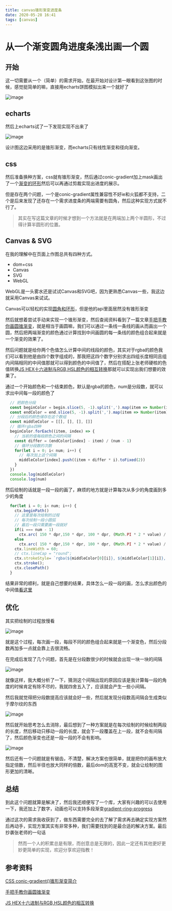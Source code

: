 ```yaml
---
title: canvas锥形渐变进度条
date: 2020-05-28 16:41
tags: [canvas]
---
```

# 从一个渐变圆角进度条浅出画一个圆

## 开始
这一切需要从一个（简单）的需求开始，在最开始对设计第一眼看到这张图的时候，感觉挺简单的嘛，直接用echarts饼图模拟出来一个就好了

![image](http://p9.qhimg.com/dm/200_200_/t01b9c45ade0385f4e1.png)

## echarts

然后上echarts试了一下发现实现不出来了

![image](http://p3.qhimg.com/dm/200_200_/t0161cd9dfa2f5a7997.png)

设计图这边采用的是锥形渐变，而echarts只有线性渐变和径向渐变。

## css

然后准备换种方案，css就有锥形渐变，然后通过conic-gradient加上mask画出了一个[渐变的环形](https://jsbin.com/holuxusiyi/1/edit?html,css,output)然后可以再通过剪裁实现出进度的展示。

但是存在两个问题，一个是conic-gradient属性兼容性不好ie和火狐都不支持，二个是后来发现了还存在一个需求进度条的两端需要有圆角，然后这种实现方式就不行了。
> 其实在写这篇文章的时候才想到一个方法就是在两端加上两个半圆形，不过得计算半圆形的位置。

## Canvas & SVG
在我的理解中在页面上作图总共有四种方式。
* dom+css
* Canvas
* SVG
* WebGL

WebGL是一头雾水还是试试Canvas和SVG吧，因为更熟悉Canvas一些，我这边就采用Canvas来试试。

Canvas可以轻松的实现[圆角和环形](https://jsbin.com/ceyehazaxo/1/edit?html,js,output)，但是他的api里面居然没有锥形渐变

然后就想着尝试手动来实现一个锥形渐变，然后查阅资料看到了一篇文章[手把手教你画圆锥渐变](https://juejin.im/post/5cc506f7f265da03474e0a73)，就是相当于画圆嘛，我们可以通过一条线一条线的画从而画出一个圆，然后把两端渐变的颜色通过计算找到中间画圆的每一条线的颜色组合起来就是一个渐变的效果了。

然后问题就是给你两个色值怎么计算中间的线段的颜色，其实对于rgba的颜色我们可以看到他是由四个数字组成的，那我把这四个数字分别求出四组长度相同且组内间隔相同的中间值那就可以得到颜色的中间值了，然后在搭配上张老师硬核的色值转换[JS HEX十六进制与RGB,HSL颜色的相互转换](https://www.zhangxinxu.com/wordpress/2010/03/javascript-hex-rgb-hsl-color-convert/)那就可以实现出我们想要的效果了。

通过一个开始颜色和一个结束颜色，默认是rgba的颜色，num是分段数，就可以求出中间每一段的颜色了
```javascript
  // 把颜色分段
  const beginColor = begin.slice(5, -1).split(',').map(item => Number(item))
  const endColor = end.slice(5, -1).split(',').map(item => Number(item))
  // 分段后的颜色储存在这个数组
  const middleColor = [[], [], [], []]
  // 循环rgba四种
  beginColor.forEach((item, index) => {
    // 当前的值每段颜色之间的间隔
    const differ = (endColor[index] - item) / (num - 1)
    // 循环分段数的次数
    for(let i = 0; i< num; i++) {
      // 每次加上这个间隔
      middleColor[index].push((item + differ * i).toFixed(2))
    }
  })
  console.log(middleColor)
  console.log(num)
```

然后绘制的话就是一段一段的画了，麻烦的地方就是计算每次从多少的角度画到多少的角度

```javascript
  for(let i = 0; i< num; i++) {
    ctx.beginPath()
    // 这里是每次绘制的过程
    // 每次绘制一段小圆弧
    // 最后一段只需要画一段就好    
    if(i === num - 1) 
      ctx.arc( 150 * dpr,150 * dpr, 100 * dpr, (Math.PI * 2 * value) / num * i, (Math.PI * 2 * value) / num * (i + 1));
    else
      ctx.arc( 150 * dpr,150 * dpr, 100 * dpr, (Math.PI * 2 * value) / num * i, (Math.PI * 2 * value) / num * (i + 2));
    ctx.lineWidth = 60;
    // ctx.lineCap = "round";
    ctx.strokeStyle= `rgba(${middleColor[0][i]}, ${middleColor[1][i]}, ${middleColor[2][i]}, ${middleColor[3][i]})`;
    ctx.stroke();   
    ctx.closePath() 
  }
```

结果非常的顺利，就是自己想要的结果，具体怎么一段一段的画，怎么求出颜色的中间值[看这里](https://jsbin.com/coconipuhi/2/edit?js,output)

## 优化
其实把绘制的过程放慢看

![image](http://p8.qhimg.com/t01c635d899a51a97a3.gif)

就是这个过程，每次画一段，每段不同的颜色组合起来就是一个渐变色，然后分段数再加多一点就会靠上去很流畅。

在完成后发现了几个问题，首先是在分段数很少的时候就会出现一块一块的间隔

![image](http://p6.qhimg.com/t01f57c7542eaebbe58.png)

就像这样，我大概分析了一下，猜测这个间隔出现的原因应该是我计算每一段的角度的时候肯定有除不尽的，我就四舍五入了，应该就会产生一些小间隔。

然后我就觉得把分段数提高应该就会好一些，然后就发现分段数高间隔会生成类似于摩尔纹的东西

![image](http://p5.qhimg.com/t0162ef7e517cdc4087.png)

然后就开始思考怎么去消除，最后想到了一种方案就是在每次绘制的时候绘制两段的长度，然后移动只移动一段的长度，就会下一段覆盖在上一段，就不会有间隔了，然后颜色渐变也还是一段一段的不会有影响。

![image](http://p4.qhimg.com/t01894f2312db2bc371.gif)

然后还有一个问题就是有锯齿，不清楚，解决方案也很简单，就是把你的画布放大指定倍数，然后半径也放大同样的倍数，最后dom的高宽不变，就会让绘制的图形更加的清晰。

## 总结
到此这个问题就算是解决了，然后我还顺便写了一个库，大家有兴趣的可以去使用一下，我还加上了数字，动画也可以支持多段渐变[gradient-ring-progress](https://github.com/WindStormrage/gradient-ring-progress)

通过这次的需求我收获到了，做东西需要完全的去了解了需求再去确定实现方案然后再动手，实现方案其实有非常多种，我们需要找到的是最合适的解决方案。最后抄袭张老师的一句话
> 然而一个人的积累总是有限，而创意总是无限的，因此一定还有其他更好更妙更简单的实现，欢迎分享欢迎指教！

## 参考资料

[CSS conic-gradient()锥形渐变简介](https://www.zhangxinxu.com/wordpress/2020/04/css-conic-gradient/?shrink=1)

[手把手教你画圆锥渐变](https://juejin.im/post/5cc506f7f265da03474e0a73)

[JS HEX十六进制与RGB,HSL颜色的相互转换](https://www.zhangxinxu.com/wordpress/2010/03/javascript-hex-rgb-hsl-color-convert/)

